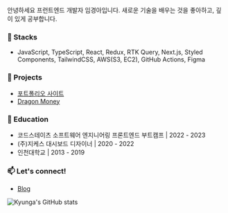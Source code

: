 안녕하세요 프런트엔드 개발자 임경아입니다. 새로운 기술을 배우는 것을 좋아하고, 깊이 있게 공부합니다.

### 🔨 Stacks 
- JavaScript, TypeScript, React, Redux, RTK Query, Next.js, Styled Components, TailwindCSS, AWS(S3, EC2), GitHub Actions, Figma

### 🌱 Projects
- [포트폴리오 사이트](https://myportfolio-kyungaim.vercel.app/) <br/>
- [Dragon Money](https://www.notion.so/9d636b91667a46d3bc704f32a65c2ef7) <br/>

### 🔭 Education
- 코드스테이츠 소프트웨어 엔지니어링 프론트엔드 부트캠프 | 2022 - 2023
- (주)지케스 대시보드 디자이너 | 2020 - 2022
- 인천대학교 | 2013 - 2019

### 📫 Let's connect!
- [Blog]([https://heeyeon-lim.notion.site/50b67e02d3ce44988bc63e2e217ff1bc?v=d31b15bf7fcc48fc8dcda13b02074d09](https://www.notion.so/kyungadev/Basic-study-0fbbba3429904de1bd7d03f001656eaa))

![Kyunga's GitHub stats](https://github-readme-stats.vercel.app/api?username=kyungaIM&show_icons=true&theme=transparent)
